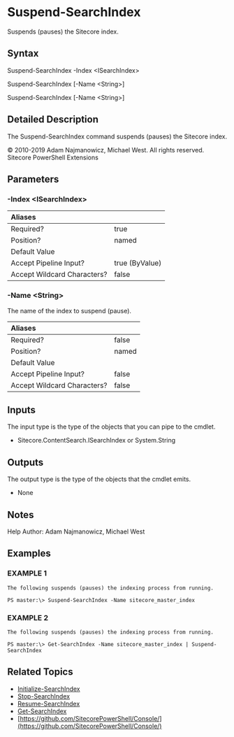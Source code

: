 # Suspend-SearchIndex

Suspends \(pauses\) the Sitecore index.

## Syntax

Suspend-SearchIndex -Index &lt;ISearchIndex&gt;

Suspend-SearchIndex \[-Name &lt;String&gt;\]

Suspend-SearchIndex \[-Name &lt;String&gt;\]

## Detailed Description

The Suspend-SearchIndex command suspends \(pauses\) the Sitecore index.

© 2010-2019 Adam Najmanowicz, Michael West. All rights reserved. Sitecore PowerShell Extensions

## Parameters

### -Index  &lt;ISearchIndex&gt;

| Aliases |  |
| :--- | :--- |
| Required? | true |
| Position? | named |
| Default Value |  |
| Accept Pipeline Input? | true \(ByValue\) |
| Accept Wildcard Characters? | false |

### -Name  &lt;String&gt;

The name of the index to suspend \(pause\).

| Aliases |  |
| :--- | :--- |
| Required? | false |
| Position? | named |
| Default Value |  |
| Accept Pipeline Input? | false |
| Accept Wildcard Characters? | false |

## Inputs

The input type is the type of the objects that you can pipe to the cmdlet.

* Sitecore.ContentSearch.ISearchIndex or System.String 

## Outputs

The output type is the type of the objects that the cmdlet emits.

* None 

## Notes

Help Author: Adam Najmanowicz, Michael West

## Examples

### EXAMPLE 1

```text
The following suspends (pauses) the indexing process from running.

PS master:\> Suspend-SearchIndex -Name sitecore_master_index
```

### EXAMPLE 2

```text
The following suspends (pauses) the indexing process from running.

PS master:\> Get-SearchIndex -Name sitecore_master_index | Suspend-SearchIndex
```

## Related Topics

* [Initialize-SearchIndex](initialize-searchindex.md)
* [Stop-SearchIndex](stop-searchindex.md)
* [Resume-SearchIndex](resume-searchindex.md)
* [Get-SearchIndex](get-searchindex.md)
* [https://github.com/SitecorePowerShell/Console/](https://github.com/SitecorePowerShell/Console/) 

